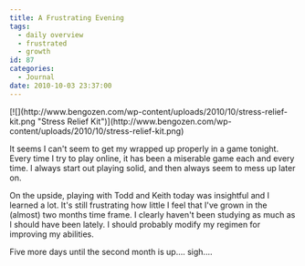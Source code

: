 ```yaml
---
title: A Frustrating Evening
tags:
  - daily overview
  - frustrated
  - growth
id: 87
categories:
  - Journal
date: 2010-10-03 23:37:00
---
```


<div style="clear: both; text-align: center;"></div>
[![](http://www.bengozen.com/wp-content/uploads/2010/10/stress-relief-kit.png "Stress Relief Kit")](http://www.bengozen.com/wp-content/uploads/2010/10/stress-relief-kit.png)

It seems I can't seem to get my wrapped up properly in a game tonight. Every time I try to play online, it has been a miserable game each and every time. I always start out playing solid, and then always seem to mess up later on.

On the upside, playing with Todd and Keith today was insightful and I learned a lot. It's still frustrating how little I feel that I've grown in the (almost) two months time frame. I clearly haven't been studying as much as I should have been lately. I should probably modify my regimen for improving my abilities.

Five more days until the second month is up.... sigh....